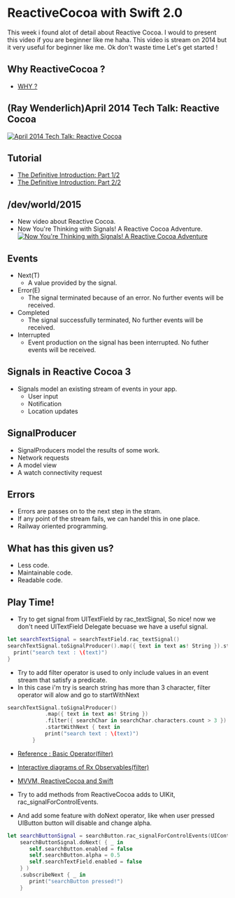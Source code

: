 # ReactiveCocoa with Swift 2.0

This week i found alot of detail about Reactive Cocoa. I would to present this video if you are beginner like me haha. This video is stream on 2014 but it very useful for beginner like me. 
Ok don't waste time Let's get started !

## Why ReactiveCocoa ?
* [WHY ?](http://www.sprynthesis.com/2014/06/15/why-reactivecocoa/)

## (Ray Wenderlich)April 2014 Tech Talk: Reactive Cocoa 
[![April 2014 Tech Talk: Reactive Cocoa](http://img.youtube.com/vi/fWV7xyN5CR8/0.jpg)](http://www.youtube.com/watch?v=fWV7xyN5CR8 "April 2014 Tech Talk: Reactive Cocoa")

## Tutorial
* [The Definitive Introduction: Part 1/2](http://www.raywenderlich.com/62699/reactivecocoa-tutorial-pt1) 
* [The Definitive Introduction: Part 2/2](http://www.raywenderlich.com/62796/reactivecocoa-tutorial-pt2) 

## /dev/world/2015
* New video about Reactive Cocoa. 
* Now You're Thinking with Signals!­ A Reactive Cocoa Adventure.<br />
[![Now You're Thinking with Signals!­ A Reactive Cocoa Adventure](http://img.youtube.com/vi/kfUB8_GLh3c/0.jpg)](http://www.youtube.com/watch?v=kfUB8_GLh3c "Now You're Thinking with Signals!­ A Reactive Cocoa Adventure")

## Events
* Next(T)
  * A value provided by the signal.
* Error(E)
  * The signal terminated because of an error. No further events will be received.
* Completed
  * The signal successfully terminated, No further events will be received.
* Interrupted
  * Event production on the signal has been interrupted. No futher events will be received.
  
## Signals in Reactive Cocoa 3
* Signals model an existing stream of events in your app.
  * User input
  * Notification
  * Location updates

## SignalProducer
* SignalProducers model the results of some work.
 * Network requests
 * A model view
 * A watch connectivity request

## Errors
* Errors are passes on to the next step in the stram.
* If any point of the stream fails, we can handel this in one place.
* Railway oriented programming.

## What has this given us?
* Less code.
* Maintainable code.
* Readable code.

## Play Time!
* Try to get signal from UITextField by rac_textSignal, So nice! now we don't need UITextField Delegate becuase we have a useful signal.
```swift
let searchTextSignal = searchTextField.rac_textSignal()
searchTextSignal.toSignalProducer().map({ text in text as! String }).startWithNext { text in
  print("search text : \(text)")
}
```
* Try to add filter operator is used to only include values in an event stream that satisfy a predicate.
* In this case i'm try is search string has more than 3 character, filter operator will alow and go to startWithNext
```swift
searchTextSignal.toSignalProducer()
            .map({ text in text as! String })
            .filter({ searchChar in searchChar.characters.count > 3 })
            .startWithNext { text in
            print("search text : \(text)")
        }
```
* [Reference : Basic Operator(filter)](https://github.com/ReactiveCocoa/ReactiveCocoa/blob/master/Documentation/BasicOperators.md#filtering)
* [Interactive diagrams of Rx Observables(filter)](http://rxmarbles.com/#filter)
* [MVVM, ReactiveCocoa and Swift](http://blog.scottlogic.com/2014/07/24/mvvm-reactivecocoa-swift.html)

* Try to add methods from ReactiveCocoa adds to UIKit, rac_signalForControlEvents.
* And add some feature with doNext operator, like when user pressed UIButton button will disable and change alpha.
```swift
let searchButtonSignal = searchButton.rac_signalForControlEvents(UIControlEvents.TouchUpInside)
    searchButtonSignal.doNext( { _ in
       self.searchButton.enabled = false
       self.searchButton.alpha = 0.5
       self.searchTextField.enabled = false
    } )
    .subscribeNext { _ in
       print("searchButton pressed!")
    }
```
